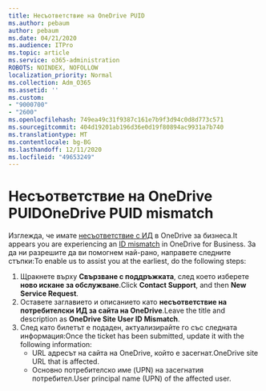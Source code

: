 ```yaml
---
title: Несъответствие на OneDrive PUID
ms.author: pebaum
author: pebaum
ms.date: 04/21/2020
ms.audience: ITPro
ms.topic: article
ms.service: o365-administration
ROBOTS: NOINDEX, NOFOLLOW
localization_priority: Normal
ms.collection: Adm_O365
ms.assetid: ''
ms.custom:
- "9000700"
- "2600"
ms.openlocfilehash: 749ea49c31f9387c161e7b9f3d94c0d8d773c571
ms.sourcegitcommit: 404d19201ab196d36e0d19f80894ac9931a7b740
ms.translationtype: MT
ms.contentlocale: bg-BG
ms.lasthandoff: 12/11/2020
ms.locfileid: "49653249"
---
```

# <a name="onedrive-puid-mismatch"></a><span data-ttu-id="e2192-102">Несъответствие на OneDrive PUID</span><span class="sxs-lookup"><span data-stu-id="e2192-102">OneDrive PUID mismatch</span></span>

<span data-ttu-id="e2192-103">Изглежда, че имате [несъответствие с ИД](https://docs.microsoft.com/sharepoint/troubleshoot/administration/access-denied-or-need-permission-error-sharepoint-online-or-onedrive-for-business#when-accessing-a-onedrive-site) в OneDrive за бизнеса.</span><span class="sxs-lookup"><span data-stu-id="e2192-103">It appears you are experiencing an [ID mismatch](https://docs.microsoft.com/sharepoint/troubleshoot/administration/access-denied-or-need-permission-error-sharepoint-online-or-onedrive-for-business#when-accessing-a-onedrive-site) in OneDrive for Business.</span></span> <span data-ttu-id="e2192-104">За да ни разрешите да ви помогнем най-рано, направете следните стъпки:</span><span class="sxs-lookup"><span data-stu-id="e2192-104">To enable us to assist you at the earliest, do the following steps:</span></span>

1. <span data-ttu-id="e2192-105">Щракнете върху  **Свързване с поддръжката**, след което изберете  **ново искане за обслужване**.</span><span class="sxs-lookup"><span data-stu-id="e2192-105">Click  **Contact Support**, and then  **New Service Request**.</span></span>
2. <span data-ttu-id="e2192-106">Оставете заглавието и описанието като  **несъответствие на потребителски ИД за сайта на OneDrive**.</span><span class="sxs-lookup"><span data-stu-id="e2192-106">Leave the title and description as  **OneDrive Site User ID Mismatch**.</span></span>
3. <span data-ttu-id="e2192-107">След като билетът е подаден, актуализирайте го със следната информация:</span><span class="sxs-lookup"><span data-stu-id="e2192-107">Once the ticket has been submitted, update it with the following information:</span></span>
    - <span data-ttu-id="e2192-108">URL адресът на сайта на OneDrive, който е засегнат.</span><span class="sxs-lookup"><span data-stu-id="e2192-108">OneDrive site URL that is affected.</span></span>
    - <span data-ttu-id="e2192-109">Основно потребителско име (UPN) на засегнатия потребител.</span><span class="sxs-lookup"><span data-stu-id="e2192-109">User principal name (UPN) of the affected user.</span></span>
